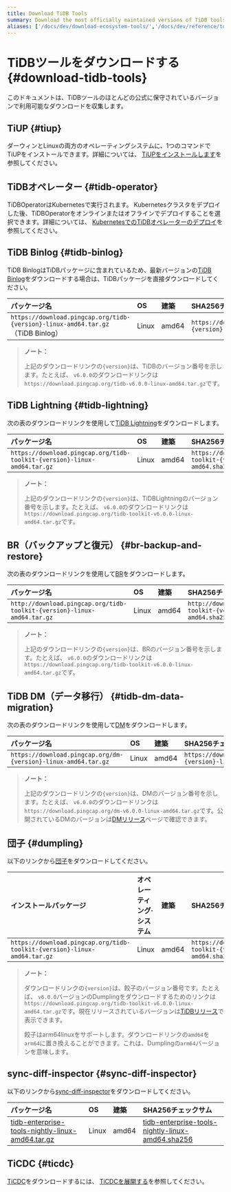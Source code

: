 ```yaml
---
title: Download TiDB Tools
summary: Download the most officially maintained versions of TiDB tools.
aliases: ['/docs/dev/download-ecosystem-tools/','/docs/dev/reference/tools/download/']
---
```


# TiDBツールをダウンロードする {#download-tidb-tools}

このドキュメントは、TiDBツールのほとんどの公式に保守されているバージョンで利用可能なダウンロードを収集します。

## TiUP {#tiup}

ダーウィンとLinuxの両方のオペレーティングシステムに、1つのコマンドでTiUPをインストールできます。詳細については、 [TiUPをインストールします](/tiup/tiup-overview.md#install-tiup)を参照してください。

## TiDBオペレーター {#tidb-operator}

TiDBOperatorはKubernetesで実行されます。 Kubernetesクラスタをデプロイした後、TiDBOperatorをオンラインまたはオフラインでデプロイすることを選択できます。詳細については、 [KubernetesでのTiDBオペレーターのデプロイ](https://docs.pingcap.com/tidb-in-kubernetes/stable/deploy-tidb-operator/)を参照してください。

## TiDB Binlog {#tidb-binlog}

TiDB BinlogはTiDBパッケージに含まれているため、最新バージョンの[TiDB Binlog](/tidb-binlog/tidb-binlog-overview.md)をダウンロードする場合は、TiDBパッケージを直接ダウンロードしてください。

| パッケージ名                                                                         | OS    | 建築    | SHA256チェックサム                                                     |
| :----------------------------------------------------------------------------- | :---- | :---- | :--------------------------------------------------------------- |
| `https://download.pingcap.org/tidb-{version}-linux-amd64.tar.gz` （TiDB Binlog） | Linux | amd64 | `https://download.pingcap.org/tidb-{version}-linux-amd64.sha256` |

> <strong>ノート：</strong>
>
> 上記のダウンロードリンクの`{version}`は、TiDBのバージョン番号を示します。たとえば、 `v6.0.0`のダウンロードリンクは`https://download.pingcap.org/tidb-v6.0.0-linux-amd64.tar.gz`です。

## TiDB Lightning {#tidb-lightning}

次の表のダウンロードリンクを使用して[TiDB Lightning](/tidb-lightning/tidb-lightning-overview.md)をダウンロードします。

| パッケージ名                                                                   | OS    | 建築    | SHA256チェックサム                                                             |
| :----------------------------------------------------------------------- | :---- | :---- | :----------------------------------------------------------------------- |
| `https://download.pingcap.org/tidb-toolkit-{version}-linux-amd64.tar.gz` | Linux | amd64 | `https://download.pingcap.org/tidb-toolkit-{version}-linux-amd64.sha256` |

> <strong>ノート：</strong>
>
> 上記のダウンロードリンクの`{version}`は、TiDBLightningのバージョン番号を示します。たとえば、 `v6.0.0`のダウンロードリンクは`https://download.pingcap.org/tidb-toolkit-v6.0.0-linux-amd64.tar.gz`です。

## BR（バックアップと復元） {#br-backup-and-restore}

次の表のダウンロードリンクを使用して[BR](/br/backup-and-restore-tool.md)をダウンロードします。

| パッケージ名                                                                  | OS    | 建築    | SHA256チェックサム                                                            |
| :---------------------------------------------------------------------- | :---- | :---- | :---------------------------------------------------------------------- |
| `http://download.pingcap.org/tidb-toolkit-{version}-linux-amd64.tar.gz` | Linux | amd64 | `http://download.pingcap.org/tidb-toolkit-{version}-linux-amd64.sha256` |

> <strong>ノート：</strong>
>
> 上記のダウンロードリンクの`{version}`は、BRのバージョン番号を示します。たとえば、 `v6.0.0`のダウンロードリンクは`https://download.pingcap.org/tidb-toolkit-v6.0.0-linux-amd64.tar.gz`です。

## TiDB DM（データ移行） {#tidb-dm-data-migration}

次の表のダウンロードリンクを使用して[DM](/dm/dm-overview.md)をダウンロードします。

| パッケージ名                                                         | OS    | 建築    | SHA256チェックサム                                                   |
| :------------------------------------------------------------- | :---- | :---- | :------------------------------------------------------------- |
| `https://download.pingcap.org/dm-{version}-linux-amd64.tar.gz` | Linux | amd64 | `https://download.pingcap.org/dm-{version}-linux-amd64.sha256` |

> <strong>ノート：</strong>
>
> 上記のダウンロードリンクの`{version}`は、DMのバージョン番号を示します。たとえば、 `v6.0.0`のダウンロードリンクは`https://download.pingcap.org/dm-v6.0.0-linux-amd64.tar.gz`です。公開されているDMのバージョンは[DMリリース](https://github.com/pingcap/dm/releases)ページで確認できます。

## 団子 {#dumpling}

以下のリンクから[団子](/dumpling-overview.md)をダウンロードしてください。

| インストールパッケージ                                                              | オペレーティング·システム | 建築    | SHA256チェックサム                                                             |
| :----------------------------------------------------------------------- | :------------ | :---- | :----------------------------------------------------------------------- |
| `https://download.pingcap.org/tidb-toolkit-{version}-linux-amd64.tar.gz` | Linux         | amd64 | `https://download.pingcap.org/tidb-toolkit-{version}-linux-amd64.sha256` |

> <strong>ノート：</strong>
>
> ダウンロードリンクの`{version}`は、餃子のバージョン番号です。たとえば、 `v6.0.0`バージョンのDumplingをダウンロードするためのリンクは`https://download.pingcap.org/tidb-toolkit-v6.0.0-linux-amd64.tar.gz`です。現在リリースされているバージョンは[TiDBリリース](https://github.com/pingcap/tidb/releases)で表示できます。
>
> 餃子はarm64linuxをサポートします。ダウンロードリンクの`amd64`を`arm64`に置き換えることができます。これは、Dumplingの`arm64`バージョンを意味します。

## sync-diff-inspector {#sync-diff-inspector}

以下のリンクから[sync-diff-inspector](/sync-diff-inspector/sync-diff-inspector-overview.md)をダウンロードしてください。

| パッケージ名                                                                                                                            | OS    | 建築    | SHA256チェックサム                                                                                                                      |
| :-------------------------------------------------------------------------------------------------------------------------------- | :---- | :---- | :-------------------------------------------------------------------------------------------------------------------------------- |
| [tidb-enterprise-tools-nightly-linux-amd64.tar.gz](https://download.pingcap.org/tidb-enterprise-tools-nightly-linux-amd64.tar.gz) | Linux | amd64 | [tidb-enterprise-tools-nightly-linux-amd64.sha256](https://download.pingcap.org/tidb-enterprise-tools-nightly-linux-amd64.sha256) |

## TiCDC {#ticdc}

[TiCDC](/ticdc/ticdc-overview.md)をダウンロードするには、 [TiCDCを展開する](/ticdc/deploy-ticdc.md)を参照してください。
